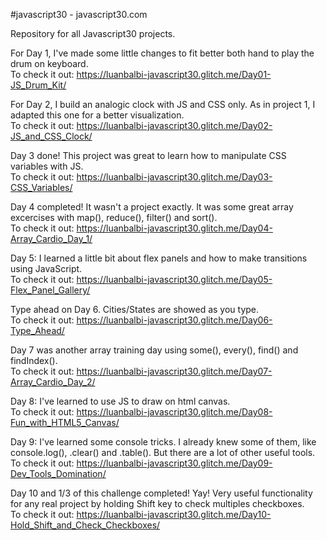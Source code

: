 #javascript30 - javascript30.com

Repository for all Javascript30 projects.

For Day 1, I've made some little changes to fit better both hand to play the drum on keyboard.
<br>To check it out: https://luanbalbi-javascript30.glitch.me/Day01-JS_Drum_Kit/

For Day 2, I build an analogic clock with JS and CSS only. As in project 1, I adapted this one for a better visualization.
<br>To check it out: https://luanbalbi-javascript30.glitch.me/Day02-JS_and_CSS_Clock/

Day 3 done! This project was great to learn how to manipulate CSS variables with JS.
<br>To check it out: https://luanbalbi-javascript30.glitch.me/Day03-CSS_Variables/

Day 4 completed! It wasn't a project exactly. It was some great array excercises with map(), reduce(), filter() and sort().
<br>To check it out: https://luanbalbi-javascript30.glitch.me/Day04-Array_Cardio_Day_1/

Day 5: I learned a little bit about flex panels and how to make transitions using JavaScript.
<br>To check it out: https://luanbalbi-javascript30.glitch.me/Day05-Flex_Panel_Gallery/

Type ahead on Day 6. Cities/States are showed as you type.
<br>To check it out: https://luanbalbi-javascript30.glitch.me/Day06-Type_Ahead/

Day 7 was another array training day using some(), every(), find() and findIndex().
<br>To check it out: https://luanbalbi-javascript30.glitch.me/Day07-Array_Cardio_Day_2/

Day 8: I've learned to use JS to draw on html canvas.
<br>To check it out: https://luanbalbi-javascript30.glitch.me/Day08-Fun_with_HTML5_Canvas/

Day 9: I've learned some console tricks. I already knew some of them, like console.log(), .clear() and .table(). But there are a lot of other useful tools.
<br>To check it out: https://luanbalbi-javascript30.glitch.me/Day09-Dev_Tools_Domination/

Day 10 and 1/3 of this challenge completed! Yay! Very useful functionality for any real project by holding Shift key to check multiples checkboxes.
<br>To check it out: https://luanbalbi-javascript30.glitch.me/Day10-Hold_Shift_and_Check_Checkboxes/